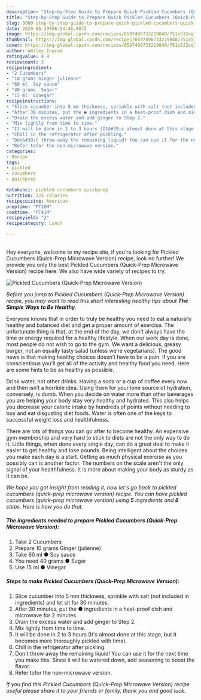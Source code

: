 ```yaml
---
description: "Step-by-Step Guide to Prepare Quick Pickled Cucumbers (Quick-Prep Microwave Version)"
title: "Step-by-Step Guide to Prepare Quick Pickled Cucumbers (Quick-Prep Microwave Version)"
slug: 3060-step-by-step-guide-to-prepare-quick-pickled-cucumbers-quick-prep-microwave-version
date: 2020-06-29T06:54:46.887Z
image: https://img-global.cpcdn.com/recipes/6597490733219840/751x532cq70/pickled-cucumbers-quick-prep-microwave-version-recipe-main-photo.jpg
thumbnail: https://img-global.cpcdn.com/recipes/6597490733219840/751x532cq70/pickled-cucumbers-quick-prep-microwave-version-recipe-main-photo.jpg
cover: https://img-global.cpcdn.com/recipes/6597490733219840/751x532cq70/pickled-cucumbers-quick-prep-microwave-version-recipe-main-photo.jpg
author: Wesley Ingram
ratingvalue: 4.9
reviewcount: 3
recipeingredient:
- "2 Cucumbers"
- "10 grams Ginger julienne"
- "60 ml  Soy sauce"
- "40 grams  Sugar"
- "15 ml  Vinegar"
recipeinstructions:
- "Slice cucumber into 5 mm thickness, sprinkle with salt (not included in ingredients) and let sit for 30 minutes."
- "After 30 minutes, put the ● ingredients in a heat-proof dish and microwave for 2 minutes."
- "Drain the excess water and add ginger to Step 2."
- "Mix lightly from time to time."
- "It will be done in 2 to 3 hours (It&#39;s almost done at this stage, but it becomes more thoroughly pickled with time)."
- "Chill in the refrigerator after pickling."
- "Don&#39;t throw away the remaining liquid! You can use it for the next time you make this. Since it will be watered down, add seasoning to boost the flavor."
- "Refer tofor the non-microwave version."
categories:
- Recipe
tags:
- pickled
- cucumbers
- quickprep

katakunci: pickled cucumbers quickprep 
nutrition: 223 calories
recipecuisine: American
preptime: "PT16M"
cooktime: "PT41M"
recipeyield: "2"
recipecategory: Lunch

---
```

<br>
Hey everyone, welcome to my recipe site, if you're looking for Pickled Cucumbers (Quick-Prep Microwave Version) recipe, look no further! We provide you only the best Pickled Cucumbers (Quick-Prep Microwave Version) recipe here. We also have wide variety of recipes to try.
<br>


![Pickled Cucumbers (Quick-Prep Microwave Version)](https://img-global.cpcdn.com/recipes/6597490733219840/751x532cq70/pickled-cucumbers-quick-prep-microwave-version-recipe-main-photo.jpg)

<i>Before you jump to Pickled Cucumbers (Quick-Prep Microwave Version) recipe, you may want to read this short interesting healthy tips about <strong>The Simple Ways to Be Healthy</strong>.</i>

Everyone knows that in order to truly be healthy you need to eat a naturally healthy and balanced diet and get a proper amount of exercise. The unfortunate thing is that, at the end of the day, we don't always have the time or energy required for a healthy lifestyle. When our work day is done, most people do not wish to go to the gym. We want a delicious, greasy burger, not an equally tasty salad (unless we’re vegetarians). The good news is that making healthy choices doesn’t have to be a pain. If you are conscientious you'll get all of the activity and healthy food you need. Here are some hints to be as healthy as possible.

Drink water, not other drinks. Having a soda or a cup of coffee every now and then isn’t a horrible idea. Using them for your lone source of hydration, conversely, is dumb. When you decide on water more than other beverages you are helping your body stay very healthy and hydrated. This also helps you decrease your caloric intake by hundreds of points without needing to buy and eat disgusting diet foods. Water is often one of the keys to successful weight loss and healthfulness.

There are lots of things you can go after to become healthy. An expensive gym membership and very hard to stick to diets are not the only way to do it. Little things, when done every single day, can do a great deal to make it easier to get healthy and lose pounds. Being intelligent about the choices you make each day is a start. Getting as much physical exercise as you possibly can is another factor. The numbers on the scale aren't the only signal of your healthfulness. It is more about making your body as sturdy as it can be. 


<i>We hope you got insight from reading it, now let's go back to pickled cucumbers (quick-prep microwave version) recipe. You can have pickled cucumbers (quick-prep microwave version) using <strong>5</strong> ingredients and <strong>8</strong> steps. Here is how you do that.
</i>

##### The ingredients needed to prepare Pickled Cucumbers (Quick-Prep Microwave Version):

1. Take 2 Cucumbers
1. Prepare 10 grams Ginger (julienne)
1. Take 60 ml ● Soy sauce
1. You need 40 grams ● Sugar
1. Use 15 ml ● Vinegar


##### Steps to make Pickled Cucumbers (Quick-Prep Microwave Version):

1. Slice cucumber into 5 mm thickness, sprinkle with salt (not included in ingredients) and let sit for 30 minutes.
1. After 30 minutes, put the ● ingredients in a heat-proof dish and microwave for 2 minutes.
1. Drain the excess water and add ginger to Step 2.
1. Mix lightly from time to time.
1. It will be done in 2 to 3 hours (It&#39;s almost done at this stage, but it becomes more thoroughly pickled with time).
1. Chill in the refrigerator after pickling.
1. Don&#39;t throw away the remaining liquid! You can use it for the next time you make this. Since it will be watered down, add seasoning to boost the flavor.
1. Refer tofor the non-microwave version.


<i>If you find this Pickled Cucumbers (Quick-Prep Microwave Version) recipe useful please share it to your friends or family, thank you and good luck.</i>
